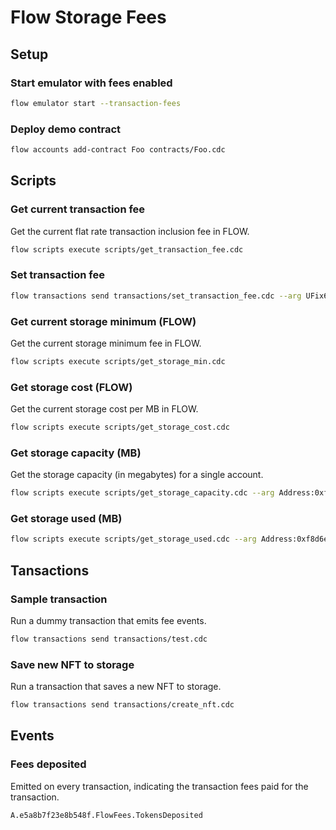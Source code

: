 # Flow Storage Fees

## Setup

### Start emulator with fees enabled

```sh
flow emulator start --transaction-fees
```

### Deploy demo contract

```sh
flow accounts add-contract Foo contracts/Foo.cdc
```

## Scripts

### Get current transaction fee

Get the current flat rate transaction inclusion fee in FLOW.

```sh
flow scripts execute scripts/get_transaction_fee.cdc
```

### Set transaction fee

```sh
flow transactions send transactions/set_transaction_fee.cdc --arg UFix64:0.5
```

### Get current storage minimum (FLOW)

Get the current storage minimum fee in FLOW.

```sh
flow scripts execute scripts/get_storage_min.cdc
```

### Get storage cost (FLOW)

Get the current storage cost per MB in FLOW.

```sh
flow scripts execute scripts/get_storage_cost.cdc
```

### Get storage capacity (MB)

Get the storage capacity (in megabytes) for a single account.

```sh
flow scripts execute scripts/get_storage_capacity.cdc --arg Address:0xf8d6e0586b0a20c7
```

### Get storage used (MB)

```sh
flow scripts execute scripts/get_storage_used.cdc --arg Address:0xf8d6e0586b0a20c7
```

## Tansactions

### Sample transaction

Run a dummy transaction that emits fee events.

```sh
flow transactions send transactions/test.cdc
```

### Save new NFT to storage

Run a transaction that saves a new NFT to storage.

```sh
flow transactions send transactions/create_nft.cdc
```

## Events

### Fees deposited

Emitted on every transaction, indicating the transaction fees paid for the transaction.

`A.e5a8b7f23e8b548f.FlowFees.TokensDeposited`
